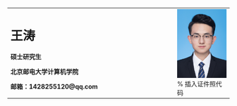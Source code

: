 <table border="0">
  <tr>
    <td width="75%">
      <h1>王涛</h1>
      <p><b>硕士研究生</b></p>
      <p><b>北京邮电大学计算机学院</b></p>
      <p><b>邮箱：1428255120@qq.com</b></p>
    </td>
    <td width="25%">
      <img src="/证件照.jpg" width="100%">      % 插入证件照代码
    </td>
  </tr>
</table>
